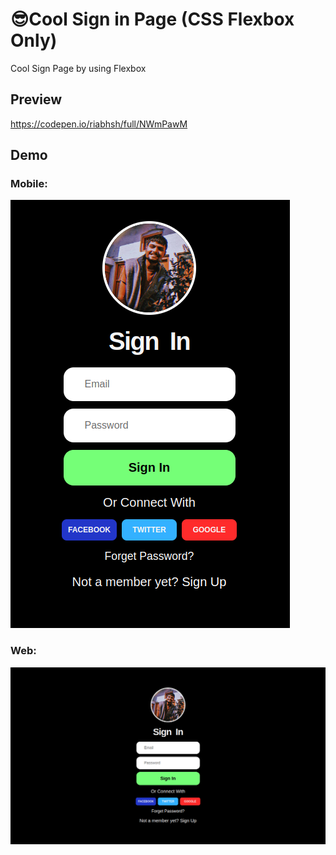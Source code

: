 # 😎Cool Sign in Page (CSS Flexbox Only)
Cool Sign Page by using Flexbox

## Preview
https://codepen.io/riabhsh/full/NWmPawM

## Demo
### Mobile:
![Cool Sign in Page Mobile](https://raw.githubusercontent.com/riabhsh/Sign-in-page-CSS-Flexbox-Only/main/Screenshot%20sign%20in%20page%20mobile.png)

### Web:
![Cool Sign in Page Website](https://raw.githubusercontent.com/riabhsh/Sign-in-page-CSS-Flexbox-Only/main/Screenshot%20sign%20in%20page%20web.png)

